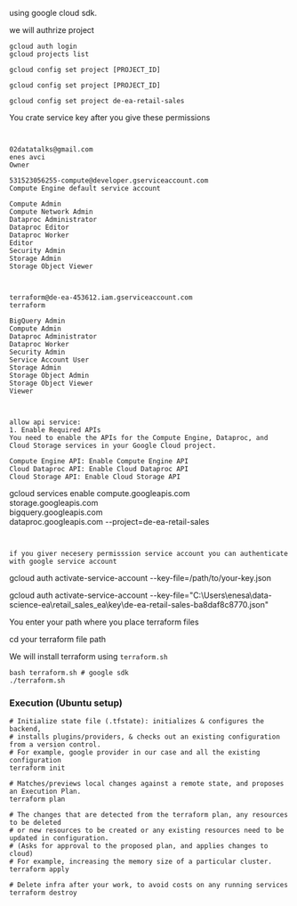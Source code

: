 using google cloud sdk.

 we will authrize project

```
gcloud auth login
gcloud projects list

gcloud config set project [PROJECT_ID]

gcloud config set project [PROJECT_ID]

gcloud config set project de-ea-retail-sales
```
You crate service key after you give these permissions

```


02datatalks@gmail.com
enes avci	
Owner

531523056255-compute@developer.gserviceaccount.com
Compute Engine default service account	

Compute Admin
Compute Network Admin
Dataproc Administrator
Dataproc Editor
Dataproc Worker
Editor
Security Admin
Storage Admin
Storage Object Viewer



terraform@de-ea-453612.iam.gserviceaccount.com
terraform	

BigQuery Admin
Compute Admin
Dataproc Administrator
Dataproc Worker
Security Admin
Service Account User
Storage Admin
Storage Object Admin
Storage Object Viewer
Viewer


```


```

allow api service:
1. Enable Required APIs
You need to enable the APIs for the Compute Engine, Dataproc, and Cloud Storage services in your Google Cloud project.

Compute Engine API: Enable Compute Engine API
Cloud Dataproc API: Enable Cloud Dataproc API
Cloud Storage API: Enable Cloud Storage API

```
gcloud services enable compute.googleapis.com \
  storage.googleapis.com \
  bigquery.googleapis.com \
  dataproc.googleapis.com --project=de-ea-retail-sales

```


if you giver necesery permisssion service account you can authenticate with google service account

```
gcloud auth activate-service-account --key-file=/path/to/your-key.json



gcloud auth activate-service-account --key-file="C:\Users\enesa\data-science-ea\retail_sales_ea\key\de-ea-retail-sales-ba8daf8c8770.json"






You enter your path where you place terraform files

cd your terraform file path

We will install terraform using `terraform.sh`

```
bash terraform.sh # google sdk
./terraform.sh
```

### Execution (Ubuntu setup)

```shell
# Initialize state file (.tfstate): initializes & configures the backend, 
# installs plugins/providers, & checks out an existing configuration from a version control.
# For example, google provider in our case and all the existing configuration 
terraform init

# Matches/previews local changes against a remote state, and proposes an Execution Plan.
terraform plan

# The changes that are detected from the terraform plan, any resources to be deleted 
# or new resources to be created or any existing resources need to be updated in configuration. 
# (Asks for approval to the proposed plan, and applies changes to cloud)
# For example, increasing the memory size of a particular cluster.
terraform apply

# Delete infra after your work, to avoid costs on any running services
terraform destroy



